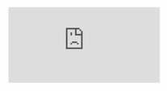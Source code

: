 ![alt text](https://github.com/Pedersen87/2020-isgc08-pedersen/blob/main/images/ClassDiagram.pdf "Logo Title Text 1")

